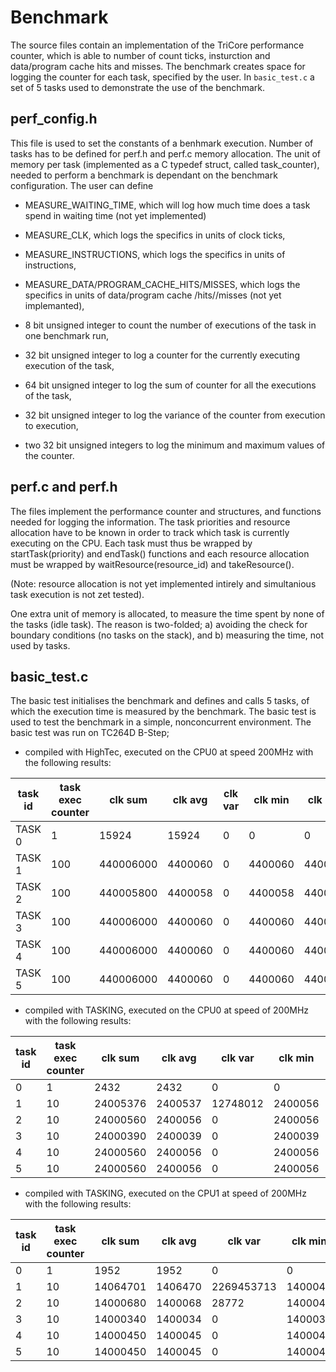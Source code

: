 # Benchmark

The source files contain an implementation of the TriCore performance counter, which is able to number of count ticks, insturction and data/program cache hits and misses. 
The benchmark creates space for logging the counter for each task, specified by the user.
In `basic_test.c` a set of 5 tasks used to demonstrate the use of the benchmark.

## perf_config.h
This file is used to set the constants of a benhmark execution.
Number of tasks has to be defined for perf.h and perf.c memory allocation.
The unit of memory per task (implemented as a C typedef struct, called task_counter), needed to perform a benchmark is dependant on the benchmark configuration.
The user can define 
* MEASURE_WAITING_TIME, which will log how much time does a task spend in waiting time (not yet implemented)
* MEASURE_CLK, which logs the specifics in units of clock ticks,
* MEASURE_INSTRUCTIONS, which logs the specifics in units of instructions,
* MEASURE_DATA/PROGRAM_CACHE_HITS/MISSES, which logs the specifics in units of data/program cache /hits//misses (not yet implemanted),

* 8 bit unsigned integer to count the number of executions of the task in one benchmark run,
* 32 bit unsigned integer to log a counter for the currently executing execution of the task,
* 64 bit unsigned integer to log the sum of counter for all the executions of the task,
* 32 bit unsigned integer to log the variance of the counter from execution to execution,
* two 32 bit unsigned integers to log the minimum and maximum values of the counter.

## perf.c and perf.h
The files implement the performance counter and structures, and functions needed for logging the information.
The task priorities and resource allocation have to be known in order to track which task is currently executing on the CPU.
Each task must thus be wrapped by startTask(priority) and endTask() functions and each resource allocation must be wrapped by waitResource(resource_id) and takeResource(). 

(Note: resource allocation is not yet implemented intirely and simultanious task execution is not zet tested).

One extra unit of memory is allocated, to measure the time spent by none of the tasks (idle task). The reason is two-folded; a) avoiding the check for boundary conditions (no tasks on the stack), and b) measuring the time, not used by tasks.

## basic_test.c
The basic test initialises the benchmark and defines and calls 5 tasks, of which the execution time is measured by the benchmark. 
The basic test is used to test the benchmark in a simple, nonconcurrent environment. 
The basic test was run on TC264D B-Step;
* compiled with HighTec, executed on the CPU0 at speed 200MHz with the following results:

| task id | task exec counter | clk sum   | clk avg | clk var | clk min | clk max | instruction sum | instruction avg | instruction var | instruction min | instruction max |
|---------|-------------------|-----------|---------|---------|---------|---------|-----------------|-----------------|-----------------|-----------------|-----------------|
| TASK 0  | 1                 | 15924     | 15924   | 0       | 0       | 0       | 0               | 0               | 0               | 0               | 0               |
| TASK 1  | 100               | 440006000 | 4400060 | 0       | 4400060 | 4400060 | 2525639220      | 25256392        | 1555802062      | 2400302         | 477609212       |
| TASK 2  | 100               | 440005800 | 4400058 | 0       | 4400058 | 4400058 | 2765643020      | 27656430        | 1555802062      | 4800340         | 480009250       |
| TASK 3  | 100               | 440006000 | 4400060 | 0       | 4400060 | 4400060 | 4286614352      | 42866143        | 3363167544      | 482409318       | 720014466       |
| TASK 4  | 100               | 440006000 | 4400060 | 0       | 4400060 | 4400060 | 2517331976      | 25173319        | 3363167544      | 722414532       | 960019680       |
| TASK 5  | 100               | 440006000 | 4400060 | 0       | 4400060 | 4400060 | 748049600       | 7480496         | 3363167544      | 962419746       | 1200024894      |

* compiled with TASKING, executed on the CPU0 at speed of 200MHz with the following results:

| task id | task exec counter | clk sum  | clk avg | clk var  | clk min | clk max | instruction sum | instruction avg | instruction var | instruction min | instruction max |
|---------|-------------------|----------|---------|----------|---------|---------|-----------------|-----------------|-----------------|-----------------|-----------------|
| 0       | 1                 | 2432     | 2432    | 0        | 0       | 0       | 0               | 0               | 0               | 0               | 0               |
| 1       | 10                | 24005376 | 2400537 | 12748012 | 2400056 | 2404872 | 140025185       | 14002518        | 3747878941      | 1402244         | 26602793        |
| 2       | 10                | 24000560 | 2400056 | 0        | 2400056 | 2400056 | 154025465       | 15402546        | 3747878941      | 2802272         | 28002821        |
| 3       | 10                | 24000390 | 2400039 | 0        | 2400039 | 2400039 | 357029810       | 35702981        | 429459124       | 29402855        | 42003107        |
| 4       | 10                | 24000560 | 2400056 | 0        | 2400056 | 2400056 | 497032925       | 49703292        | 1444481269      | 43403144        | 56003441        |
| 5       | 10                | 24000560 | 2400056 | 0        | 2400056 | 2400056 | 637036275       | 63703627        | 1444481269      | 57403479        | 70003776        |
* compiled with TASKING, executed on the CPU1 at speed of 200MHz with the following results:

| task id | task exec counter | clk sum  | clk avg | clk var    | clk min | clk max | instruction sum | instruction avg | instruction var | instruction min | instruction max |
|---------|-------------------|----------|---------|------------|---------|---------|-----------------|-----------------|-----------------|-----------------|-----------------|
| 0       | 1                 | 1952     | 1952    | 0          | 0       | 0       | 0               | 0               | 0               | 0               | 0               |
| 1       | 10                | 14064701 | 1406470 | 2269453713 | 1400045 | 1464296 | 140002945       | 14000294        | 3747878941      | 1400020         | 26600569        |
| 2       | 10                | 14000680 | 1400068 | 28772      | 1400045 | 1400275 | 154003225       | 15400322        | 3747878941      | 2800048         | 28000597        |
| 3       | 10                | 14000340 | 1400034 | 0          | 1400034 | 1400034 | 357007570       | 35700757        | 429459124       | 29400631        | 42000883        |
| 4       | 10                | 14000450 | 1400045 | 0          | 1400045 | 1400045 | 497010685       | 49701068        | 1444481269      | 43400920        | 56001217        |
| 5       | 10                | 14000450 | 1400045 | 0          | 1400045 | 1400045 | 637014035       | 63701403        | 1444481269      | 57401255        | 70001552        |


